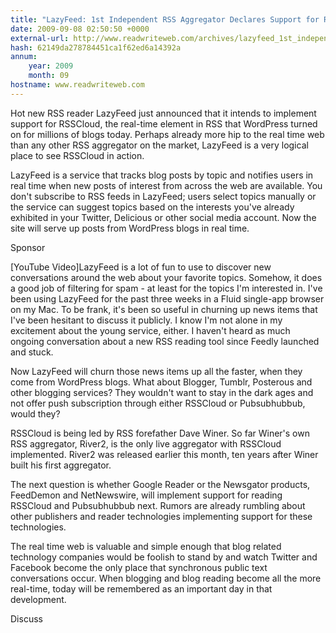 ```yaml
---
title: "LazyFeed: 1st Independent RSS Aggregator Declares Support for RSSCloud"
date: 2009-09-08 02:50:50 +0000
external-url: http://www.readwriteweb.com/archives/lazyfeed_1st_independent_rss_aggregator_declares_s.php
hash: 62149da278784451ca1f62ed6a14392a
annum:
    year: 2009
    month: 09
hostname: www.readwriteweb.com
---
```


Hot new RSS reader LazyFeed just announced that it intends to implement support for RSSCloud, the real-time element in RSS that WordPress turned on for millions of blogs today.  Perhaps already more hip to the real time web than any other RSS aggregator on the market, LazyFeed is a very logical place to see RSSCloud in action.


LazyFeed is a service that tracks blog posts by topic and notifies users in real time when new posts of interest from across the web are available.  You don't subscribe to RSS feeds in LazyFeed;  users select topics manually or the service can suggest topics based on the interests you've already exhibited in your Twitter, Delicious or other social media account.  Now the site will serve up posts from WordPress blogs in real time.

Sponsor


[YouTube Video]LazyFeed is a lot of fun to use to discover new conversations around the web about your favorite topics.  Somehow, it does a good job of filtering for spam - at least for the topics I'm interested in.  I've been using LazyFeed for the past three weeks in a Fluid single-app browser on my Mac.  To be frank, it's been so useful in churning up news items that I've been hesitant to discuss it publicly.  I know I'm not alone in my excitement about the young service, either.  I haven't heard as much ongoing conversation about a new RSS reading tool since Feedly launched and stuck.

Now LazyFeed will churn those news items up all the faster, when they come from WordPress blogs.  What about Blogger, Tumblr, Posterous and other blogging services?  They wouldn't want to stay in the dark ages and not offer push subscription through either RSSCloud or Pubsubhubbub, would they?


RSSCloud is being led by RSS forefather Dave Winer.  So far Winer's own RSS aggregator, River2, is the only live aggregator with RSSCloud implemented.  River2 was released earlier this month, ten years after Winer built his first aggregator.


The next question is whether Google Reader or the Newsgator products, FeedDemon and NetNewswire, will implement support for reading RSSCloud and Pubsubhubbub next.  Rumors are already rumbling about other publishers and reader technologies implementing support for these technologies.


The real time web is valuable and simple enough that blog related technology companies would be foolish to stand by and watch Twitter and Facebook become the only place that synchronous public text conversations occur.  When blogging and blog reading become all the more real-time, today will be remembered as an important day in that development.

Discuss

        

